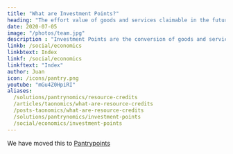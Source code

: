 ```yaml
---
title: "What are Investment Points?"
heading: "The effort value of goods and services claimable in the future"
date: 2020-07-05
image: "/photos/team.jpg"
description : "Investment Points are the conversion of goods and services into their corresponding value in effort claimable in the future"
linkb: /social/economics
linkbtext: Index
linkf: /social/economics
linkftext: "Index"
author: Juan
icon: /icons/pantry.png
youtube: "mGu4Z0HpiRI"
aliases:
  /solutions/pantrynomics/resource-credits
  /articles/taonomics/what-are-resource-credits
  /posts-taonomics/what-are-resource-credits
  /solutions/pantrynomics/investment-points
  /social/economics/investment-points  
---
```


We have moved this to [Pantrypoints](https://pantrypoints.com/articles/investment-points)